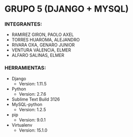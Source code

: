 # GRUPO 5 (DJANGO + MYSQL)

### INTEGRANTES:
 * RAMIREZ GIRON, PAOLO AXEL
 * TORRES HUAROMA, ALEJANDRO
 * RIVARA OXA, GENARO JUNIOR
 * VENTURA VALENCIA, ELMER
 * ALFARO SALINAS, ELMER
 
### HERRAMIENTAS:
 * Django
   * Version: 1.11.5
 * Python
   * Version: 2.7.6
 * Sublime Text Build 3126
 * MySQL-python
   * Version: 1.2.5
 * pip
   * Version: 9.0.1
 * Virtualenv
   * Version: 15.1.0
